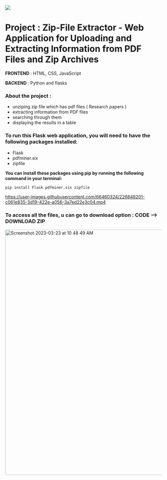 <img src="https://github.com/Anasooya2601/project/blob/main/banner.png"  />

# Project : Zip-File Extractor - Web Application for Uploading and Extracting Information from PDF Files and Zip Archives

**FRONTEND** : HTML, CSS, JavaScript

 **BACKEND** : Python and flasks

### About the project : 

- unziping zip file which has pdf files ( Research papers )
- extracting information from PDF files 
- searching through them 
- displaying the results in a table

### To run this Flask web application, you will need to have the following packages installed:

- Flask
- pdfminer.six
- zipfile

**You can install these packages using pip by running the following command in your terminal:** 

```python
pip install Flask pdfminer.six zipfile
```

https://user-images.githubusercontent.com/66460324/226848201-c061e835-3d19-422e-a056-3a7ed22e3c04.mp4

### To access all the files, u can go to download option : CODE --> DOWNLOAD ZIP

<img width="787" alt="Screenshot 2023-03-23 at 10 48 49 AM" src="https://user-images.githubusercontent.com/66460324/227110388-4de8b37d-81e6-41cf-9813-3aa0fb2c5066.png">
